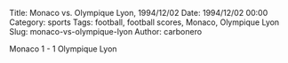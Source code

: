 Title: Monaco vs. Olympique Lyon, 1994/12/02
Date: 1994/12/02 00:00
Category: sports
Tags: football, football scores, Monaco, Olympique Lyon
Slug: monaco-vs-olympique-lyon
Author: carbonero


Monaco 1 - 1 Olympique Lyon
